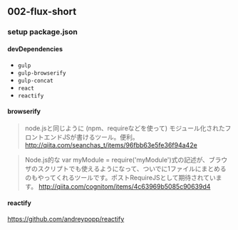## 002-flux-short

### setup package.json

#### devDependencies

- `gulp`
- `gulp-browserify`
- `gulp-concat`
- `react`
- `reactify`


#### browserify

> node.jsと同じように (npm、requireなどを使って) モジュール化されたフロントエンドJSが書けるツール。便利。
> http://qiita.com/seanchas_t/items/96fbb63e5fe36f94a42e

> Node.js的な var myModule = require('myModule')式の記述が、ブラウザのスクリプトでも使えるようになって、ついでに1ファイルにまとめるのもやってくれるツールです。ポストRequireJSとして期待されています。
> http://qiita.com/cognitom/items/4c63969b5085c90639d4

#### reactify

https://github.com/andreypopp/reactify

###
